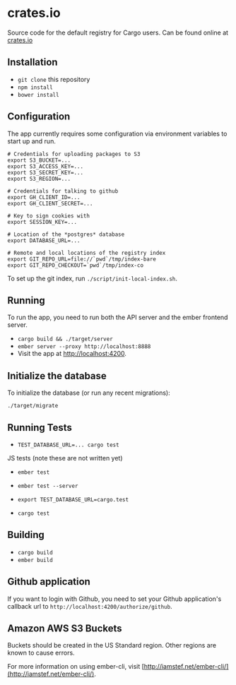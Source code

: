 # crates.io

Source code for the default registry for Cargo users. Can be found online at
[crates.io][crates-io]

[crates-io]: https://crates.io

## Installation

* `git clone` this repository
* `npm install`
* `bower install`

## Configuration

The app currently requires some configuration via environment variables to start
up and run.

```
# Credentials for uploading packages to S3
export S3_BUCKET=...
export S3_ACCESS_KEY=...
export S3_SECRET_KEY=...
export S3_REGION=...

# Credentials for talking to github
export GH_CLIENT_ID=...
export GH_CLIENT_SECRET=...

# Key to sign cookies with
export SESSION_KEY=...

# Location of the *postgres* database
export DATABASE_URL=...

# Remote and local locations of the registry index
export GIT_REPO_URL=file://`pwd`/tmp/index-bare
export GIT_REPO_CHECKOUT=`pwd`/tmp/index-co
```

To set up the git index, run `./script/init-local-index.sh`.

## Running

To run the app, you need to run both the API server and the ember frontend
server.

* `cargo build && ./target/server`
* `ember server --proxy http://localhost:8888`
* Visit the app at [http://localhost:4200](http://localhost:4200).

## Initialize the database

To initialize the database (or run any recent migrations):

```
./target/migrate
```

## Running Tests

* `TEST_DATABASE_URL=... cargo test`

JS tests (note these are not written yet)

* `ember test`
* `ember test --server`

* `export TEST_DATABASE_URL=cargo.test`
* `cargo test`

## Building

* `cargo build`
* `ember build`

## Github application

If you want to login with Github, you need to set your Github application's
callback url to `http://localhost:4200/authorize/github`.

## Amazon AWS S3 Buckets

Buckets should be created in the US Standard region. Other regions are known to cause errors.

For more information on using ember-cli, visit [http://iamstef.net/ember-cli/](http://iamstef.net/ember-cli/).
